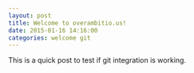 ```yaml
---
layout: post
title: Welcome to overambitio.us!
date: 2015-01-16 14:16:00
categories: welcome git
---
```

This is a quick post to test if git integration is working.

[overambitio.us]: http://overambitio.us
